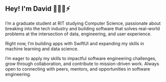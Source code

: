 ## Hey! I'm David 👨🏿‍💻⚡️

<!--
**djordan015/djordan015** is a ✨ _special_ ✨ repository because its `README.md` (this file) appears on your GitHub profile.

Here are some ideas to get you started:

- 🔭 I’m currently working on ...
- 🌱 I’m currently learning ...
- 👯 I’m looking to collaborate on ...
- 🤔 I’m looking for help with ...
- 💬 Ask me about ...
- 📫 How to reach me: ...
- 😄 Pronouns: ...
- ⚡ Fun fact: ...
-->
I’m a graduate student at RIT studying Computer Science, passionate about breaking into the tech industry and building software that solves real-world problems at the intersection of data, engineering, and user experience.

Right now, I’m building apps with SwiftUI and expanding my skills in machine learning and data science.

I’m eager to apply my skills to impactful software engineering challenges, grow through collaboration, and contribute to mission-driven work. Always open to connecting with peers, mentors, and opportunities in software engineering.

